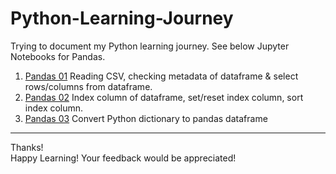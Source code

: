# Python-Learning-Journey

Trying to document my Python learning journey. See below Jupyter Notebooks for Pandas.

01. [Pandas 01](https://github.com/shobhit-singh/Python-Learning-Journey/blob/master/pandas/pandas_01.ipynb) Reading CSV, checking metadata of dataframe & select rows/columns from dataframe.
02. [Pandas 02](https://github.com/shobhit-singh/Python-Learning-Journey/blob/master/pandas/pandas_02.ipynb) Index column of dataframe, set/reset index column, sort index column.
03. [Pandas 03](https://github.com/shobhit-singh/Python-Learning-Journey/blob/master/pandas/pandas_03.ipynb) Convert Python dictionary to pandas dataframe
---
Thanks!
<br>
Happy Learning! Your feedback would be appreciated! <br>
